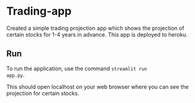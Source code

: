 # Trading-app

Created a simple trading projection app which shows the projection of certain stocks for 1-4 years in advance. This app is deployed to heroku.


## Run

To run the application, use the command
<code>streamlit run app.py</code>. 

This should open localhost on your web browser where you can see the projection for certain stocks.
